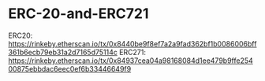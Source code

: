 # ERC-20-and-ERC721
ERC20: https://rinkeby.etherscan.io/tx/0x8440be9f8ef7a2a9fad362bf1b0086006bff361b6ecb79eb31a2d7165d75114c
ERC271: https://rinkeby.etherscan.io/tx/0x84937cea04a98168084d1ee479b9ffe25400875ebbdac6eec0ef6b33446649f9
